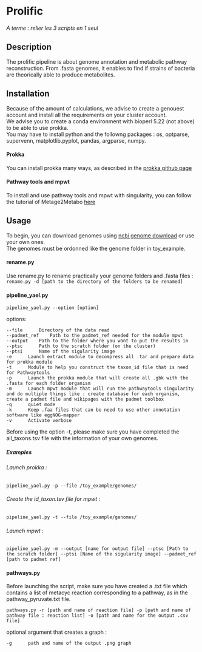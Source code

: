 # Prolific

*A terme : relier les 3 scripts en 1 seul*

## Description

The prolific pipeline is about genome annotation and metabolic pathway reconstruction. From .fasta genomes, it enables to find if strains of bacteria are theorically able to produce metabolites.

## Installation

Because of the amount of calculations, we advise to create a genouest account and install all the requirements on your cluster account.  
We advise you to create a conda environment with bioperl 5.22 (not above) to be able to use prokka.  
You may have to install python and the followng packages : os, optparse, supervenn, matplotlib.pyplot, pandas, argparse, numpy.

#### Prokka
You can install prokka many ways, as described in the [prokka github page](https://github.com/tseemann/prokka)

#### Pathway tools and mpwt
To install and use pathway tools and mpwt with singularity, you can follow the tutorial of Metage2Metabo [here](https://metage2metabo.readthedocs.io/en/latest/install.html#installation-with-singularity-e-g-on-a-cluster)


## Usage

To begin, you can download genomes using [ncbi genome download](https://github.com/kblin/ncbi-genome-download) or use your own ones.  
The genomes must be ordonned like the genome folder in toy_example.  

#### rename.py

Use rename.py to rename practically your genome folders and .fasta files :  
`rename.py -d [path to the directory of the folders to be renamed]`

#### pipeline_yael.py

`pipeline_yael.py --option [option]`
	
options:  

	--file		Directory of the data read
	--padmet_ref	Path to the padmet_ref needed for the module mpwt
	--output	Path to the folder where you want to put the results in
	--ptsc		Path to the scratch folder (on the cluster)
	--ptsi		Name of the sigularity image
	-e 		Launch extract module to decompress all .tar and prepare data for prokka module
	-t		Module to help you construct the taxon_id file that is need for Pathwaytools
	-p		Launch the prokka module that will create all .gbk with the .fasta for each folder organism
	-m		Launch mpwt module that will run the pathwaytools singularity and do multiple things like : create database for each organism, create a padmet file and wikipages with the padmet toolbox
	-q		quiet mode
	-k		Keep .faa files that can be need to use other annotation software like eggNOG-mapper
	-v		Activate verbose  

Before using the option -t, please make sure you have completed the all_taxons.tsv file with the information of your own genomes.

##### Examples

###### Launch prokka :  
`pipeline_yael.py -p --file /toy_example/genomes/ `

###### Create the id_taxon.tsv file for mpwt :  
`pipeline_yael.py -t --file /toy_example/genomes/ `

###### Launch mpwt :  
`pipeline_yael.py -m --output [name for output file] --ptsc [Path to the scratch folder] --ptsi [Name of the sigularity image] --padmet_ref [path to padmet ref]`


#### pathways.py

Before launching the script, make sure you have created a .txt file which contains a list of metacyc reaction corresponding to a pathway, as in the pathway_pyruvate.txt file.

`pathways.py -r [path and name of reaction file] -p [path and name of pathway file : reaction list] -o [path and name for the output .csv file]`

optional argument that creates a graph :

	-g		path and name of the output .png graph

